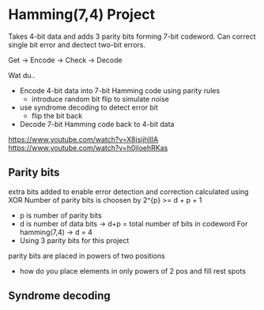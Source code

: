 # Hamming(7,4) Project

Takes 4-bit data and adds 3 parity bits forming 7-bit codeword.
Can correct single bit error and dectect two-bit errors.

Get -> Encode -> Check -> Decode

Wat du..
- Encode 4-bit data into 7-bit Hamming code using parity rules
    - introduce random bit flip to simulate noise
- use syndrome decoding to detect error bit
    - flip the bit back
- Decode 7-bit Hamming code back to 4-bit data

https://www.youtube.com/watch?v=X8jsijhllIA
https://www.youtube.com/watch?v=h0jloehRKas



## Parity bits
extra bits added to enable error detection and correction calculated using XOR
Number of parity bits is choosen by 2^{p} >= d + p + 1
- p is number of parity bits
- d is  number of data bits -> d+p = total number of bits in codeword
For hamming(7,4) -> d = 4
- Using 3 parity bits for this project

parity bits are placed in powers of two positions
- how do you place elements in only powers of 2 pos and fill rest spots


## Syndrome decoding

